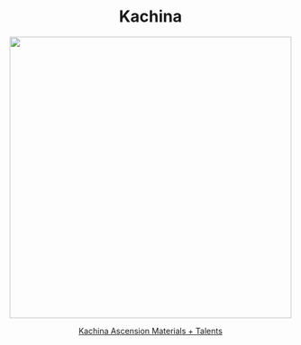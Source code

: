 <body>
  <div align="center">
    <h1> Kachina </h1>
<img src="https://static.wikia.nocookie.net/gensin-impact/images/9/90/Character_Kachina_Full_Wish.png/revision/latest/scale-to-width/360?cb=20240913071342" width=500>

<a href="">Kachina Ascension Materials + Talents</a><br>
  
  </div>
</body>

